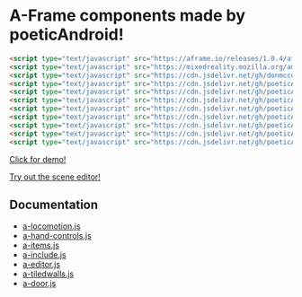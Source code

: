 # A-Frame components made by poeticAndroid!

```html
<script type="text/javascript" src="https://aframe.io/releases/1.0.4/aframe.min.js"></script>
<script type="text/javascript" src="https://mixedreality.mozilla.org/ammo.js/builds/ammo.wasm.js"></script>
<script type="text/javascript" src="https://cdn.jsdelivr.net/gh/donmccurdy/aframe-physics-system@v4.0.1/dist/aframe-physics-system.min.js"></script>
<script type="text/javascript" src="https://cdn.jsdelivr.net/gh/poeticAndroid/poetic-aframe@v0.23/components/utils.js"></script>
<script type="text/javascript" src="https://cdn.jsdelivr.net/gh/poeticAndroid/poetic-aframe@v0.23/components/a-locomotion.js"></script>
<script type="text/javascript" src="https://cdn.jsdelivr.net/gh/poeticAndroid/poetic-aframe@v0.23/components/a-hand-controls.js"></script>
<script type="text/javascript" src="https://cdn.jsdelivr.net/gh/poeticAndroid/poetic-aframe@v0.23/components/a-items.js"></script>
<script type="text/javascript" src="https://cdn.jsdelivr.net/gh/poeticAndroid/poetic-aframe@v0.23/components/a-include.js"></script>
<script type="text/javascript" src="https://cdn.jsdelivr.net/gh/poeticAndroid/poetic-aframe@v0.23/components/a-editor.js"></script>
<script type="text/javascript" src="https://cdn.jsdelivr.net/gh/poeticAndroid/poetic-aframe@v0.23/components/a-tiledwalls.js"></script>
<script type="text/javascript" src="https://cdn.jsdelivr.net/gh/poeticAndroid/poetic-aframe@v0.23/components/a-door.js"></script>
```

[Click for demo!](https://poetic-aframe.glitch.me/)

[Try out the scene editor!](https://poetic-aframe.glitch.me/editor.html)

## Documentation

- [a-locomotion.js](https://github.com/poeticAndroid/poetic-aframe/blob/master/components/a-locomotion.md)
- [a-hand-controls.js](https://github.com/poeticAndroid/poetic-aframe/blob/master/components/a-hand-controls.md)
- [a-items.js](https://github.com/poeticAndroid/poetic-aframe/blob/master/components/a-items.md)
- [a-include.js](https://github.com/poeticAndroid/poetic-aframe/blob/master/components/a-include.md)
- [a-editor.js](https://github.com/poeticAndroid/poetic-aframe/blob/master/components/a-editor.md)
- [a-tiledwalls.js](https://github.com/poeticAndroid/poetic-aframe/blob/master/components/a-tiledwalls.md)
- [a-door.js](https://github.com/poeticAndroid/poetic-aframe/blob/master/components/a-door.md)
